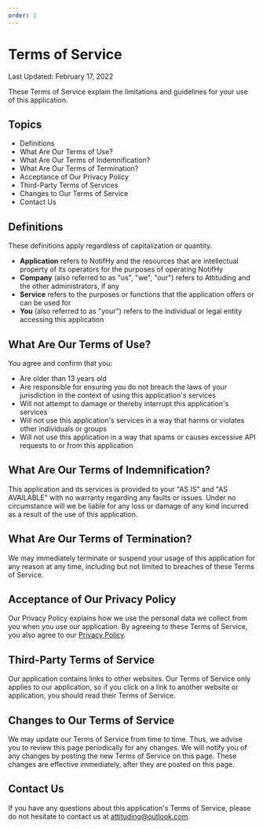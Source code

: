 ```yaml
---
order: 1
---
```

# Terms of Service
Last Updated: February 17, 2022

These Terms of Service explain the limitations and guidelines for your use of this application.

## Topics
- Definitions
- What Are Our Terms of Use?
- What Are Our Terms of Indemnification?
- What Are Our Terms of Termination?
- Acceptance of Our Privacy Policy
- Third-Party Terms of Services
- Changes to Our Terms of Service
- Contact Us

## Definitions
These definitions apply regardless of capitalization or quantity.
- **Application** refers to NotifHy and the resources that are intellectual property of its operators for the purposes of operating NotifHy
- **Company** (also referred to as "us", "we", "our") refers to Attituding and the other administrators, if any
- **Service** refers to the purposes or functions that the application offers or can be used for
- **You** (also referred to as "your") refers to the individual or legal entity accessing this application

## What Are Our Terms of Use?
You agree and confirm that you:
- Are older than 13 years old
- Are responsible for ensuring you do not breach the laws of your jurisdiction in the context of using this application's services
- Will not attempt to damage or thereby interrupt this application's services
- Will not use this application's services in a way that harms or violates other individuals or groups
- Will not use this application in a way that spams or causes excessive API requests to or from this application

## What Are Our Terms of Indemnification?
This application and its services is provided to your "AS IS" and "AS AVAILABLE" with no warranty regarding any faults or issues. Under no circumstance will we be liable for any loss or damage of any kind incurred as a result of the use of this application.

## What Are Our Terms of Termination?
We may immediately terminate or suspend your usage of this application for any reason at any time, including but not limited to breaches of these Terms of Service.

## Acceptance of Our Privacy Policy
Our Privacy Policy explains how we use the personal data we collect from you when you use our application. By agreeing to these Terms of Service, you also agree to our [Privacy Policy](https://attituding.github.io/NotifHy/privacy/ "Privacy Policy").

## Third-Party Terms of Service
Our application contains links to other websites. Our Terms of Service only applies to our application, so if you click on a link to another website or application, you should read their Terms of Service.

## Changes to Our Terms of Service
We may update our Terms of Service from time to time. Thus, we advise you to review this page periodically for any changes. We will notify you of any changes by posting the new Terms of Service on this page. These changes are effective immediately, after they are posted on this page.

## Contact Us
If you have any questions about this application's Terms of Service, please do not hesitate to contact us at attituding@outlook.com.